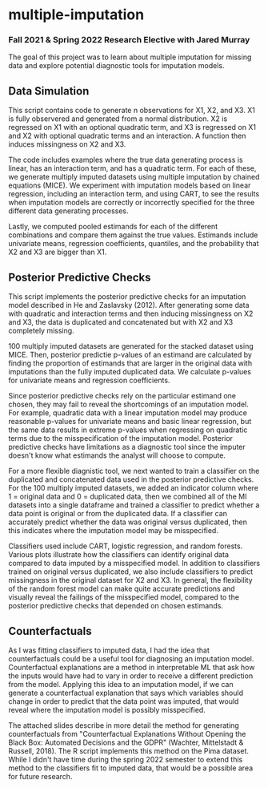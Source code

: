 # multiple-imputation
### Fall 2021 &amp; Spring 2022 Research Elective with Jared Murray

The goal of this project was to learn about multiple imputation for missing data and explore potential diagnostic tools for imputation models.

## Data Simulation

This script contains code to generate n observations for X1, X2, and X3. X1 is fully observered and generated from a normal distribution. X2 is regressed on X1 with an optional quadratic term, and X3 is regressed on X1 and X2 with optional quadratic terms and an interaction. A function then induces missingness on X2 and X3. 

The code includes examples where the true data generating process is linear, has an interaction term, and has a quadratic term. For each of these, we generate multiply imputed datasets using multiple imputation by chained equations (MICE). We experiment with imputation models based on linear regression, including an interaction term, and using CART, to see the results when imputation models are correctly or incorrectly specified for the three different data generating processes.

Lastly, we computed pooled estimands for each of the different combinations and compare them against the true values. Estimands include univariate means, regression coefficients, quantiles, and the probability that X2 and X3 are bigger than X1.

## Posterior Predictive Checks

This script implements the posterior predictive checks for an imputation model described in He and Zaslavsky (2012). After generating some data with quadratic and interaction terms and then inducing missingness on X2 and X3, the data is duplicated and concatenated but with X2 and X3 completely missing. 

100 multiply imputed datasets are generated for the stacked dataset using MICE. Then, posterior predictie p-values of an estimand are calculated by finding the proportion of estimands that are larger in the original data with imputations than the fully imputed duplicated data. We calculate p-values for univariate means and regression coefficients.

Since posterior predictive checks rely on the particular estimand one chosen, they may fail to reveal the shortcomings of an imputation model. For example, quadratic data with a linear imputation model may produce reasonable p-values for univariate means and basic linear regression, but the same data results in extreme p-values when regressing on quadratic terms due to the misspecification of the imputation model. Posterior predictive checks have limitations as a diagnostic tool since the imputer doesn't know what estimands the analyst will choose to compute.

For a more flexible diagnistic tool, we next wanted to train a classifier on the duplicated and concatenated data used in the posterior predictive checks. For the 100 multiply imputed datasets, we added an indicator column where 1 = original data and 0 = duplicated data, then we combined all of the MI datasets into a single dataframe and trained a classifier to predict whether a data point is original or from the duplicated data. If a classifier can accurately predict whether the data was original versus duplicated, then this indicates where the imputation model may be misspecified.

Classifiers used include CART, logistic regression, and random forests. Various plots illustrate how the classifiers can identify original data compared to data imputed by a misspecified model. In addition to classifiers trained on original versus duplicated, we also include classifiers to predict missingness in the original dataset for X2 and X3. In general, the flexibility of the random forest model can make quite accurate predictions and visually reveal the failings of the misspecified model, compared to the posterior predictive checks that depended on chosen estimands.

## Counterfactuals

As I was fitting classifiers to imputed data, I had the idea that counterfactuals could be a useful tool for diagnosing an imputation model. Counterfactual explanations are a method in interpretable ML that ask how the inputs would have had to vary in order to receive a different prediction from the model. Applying this idea to an imputation model, if we can generate a counterfactual explanation that says which variables should change in order to predict that the data point was imputed, that would reveal where the imputation model is possibly misspecified.

The attached slides describe in more detail the method for generating counterfactuals from "Counterfactual Explanations Without Opening the Black Box: Automated Decisions and the GDPR" (Wachter, Mittelstadt & Russell, 2018). The R script implements this method on the Pima dataset. While I didn't have time during the spring 2022 semester to extend this method to the classifiers fit to imputed data, that would be a possible area for future research.

